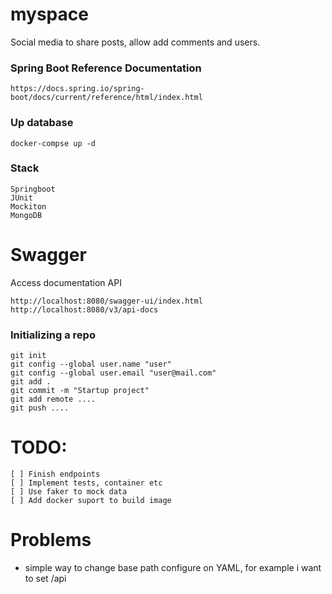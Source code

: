 # myspace
Social media to share posts, allow add comments and users.

### Spring Boot Reference Documentation

```
https://docs.spring.io/spring-boot/docs/current/reference/html/index.html
```

### Up database

```
docker-compse up -d
```

### Stack
```
Springboot
JUnit
Mockiton
MongoDB
```

# Swagger

Access documentation API
```
http://localhost:8080/swagger-ui/index.html
http://localhost:8080/v3/api-docs
```

### Initializing a repo

```
git init
git config --global user.name "user"
git config --global user.email "user@mail.com"
git add .
git commit -m "Startup project"
git add remote ....
git push ....
```

# TODO:
```
[ ] Finish endpoints
[ ] Implement tests, container etc
[ ] Use faker to mock data
[ ] Add docker suport to build image
```

# Problems
- simple way to change base path configure on YAML, for example i want to set /api

